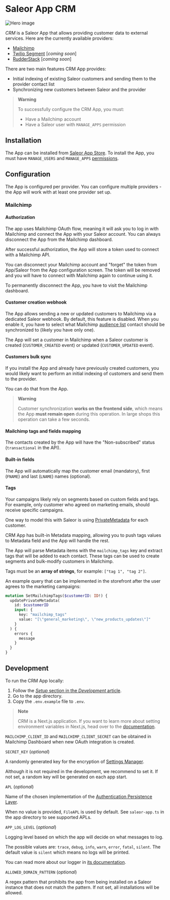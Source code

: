 # Saleor App CRM

![Hero image](https://user-images.githubusercontent.com/249912/71523206-4e45f800-28c8-11ea-84ba-345a9bfc998a.png)


_CRM_ is a Saleor App that allows providing customer data to external services. Here are the currently available providers:

- [Mailchimp](http://mailchimp.com/)
- [Twilio Segment](https://segment.com/) [_coming soon_]
- [RudderStack](https://www.rudderstack.com/) [_coming soon_]

There are two main features CRM App provides:

- Initial indexing of existing Saleor customers and sending them to the provider contact list
- Synchronizing new customers between Saleor and the provider

>**Warning**
>
> To successfully configure the CRM App, you must:
> - Have a Mailchimp account
> - Have a Saleor user with `MANAGE_APPS` permission


## Installation

The App can be installed from [Saleor App Store](https://docs.saleor.io/docs/3.x/developer/app-store/overview). To install the App, you must have `MANAGE_USERS` and `MANAGE_APPS` [permissions](https://docs.saleor.io/docs/3.x/developer/permissions#app-permissions).

## Configuration

The App is configured per provider. You can configure multiple providers - the App will work with at least one provider set up.

### Mailchimp

#### Authorization

The app uses Mailchimp OAuth flow, meaning it will ask you to log in with Mailchimp and connect the App with your Saleor account. You can always disconnect the App from the Mailchimp dashboard.

After successful authorization, the App will store a token used to connect with a Mailchimp API.

You can disconnect your Mailchimp account and "forget" the token from App/Saleor from the App configuration screen. The token will be removed and you will have to connect with Mailchimp again to continue using it.

To permanently disconnect the App, you have to visit the Mailchimp dashboard.

#### Customer creation webhook

The App allows sending a new or updated customers to Mailchimp via a dedicated Saleor webhook. By default, this feature is disabled.
When you enable it, you have to select what Mailchimp [audience list](https://mailchimp.com/developer/marketing/api/lists/) contact should be synchronized to (likely you have only one).

The App will set a customer in Mailchimp when a Saleor customer is created (`CUSTOMER_CREATED` event) or updated (`CUSTOMER_UPDATED` event).

#### Customers bulk sync

If you install the App and already have previously created customers, you would likely want to perform an initial indexing of customers and send them to the provider.

You can do that from the App.

> **Warning**
>
> Customer synchronization **works on the frontend side**, which means the App **must remain open** during this operation.
In large shops this operation can take a few seconds.

#### Mailchimp tags and fields mapping

The contacts created by the App will have the "Non-subscribed" status (`transactional` in the API).

#### Built-in fields

The App will automatically map the customer email (mandatory), first (`FNAME`) and last (`LNAME`) names (optional).

#### Tags

Your campaigns likely rely on segments based on custom fields and tags. For example, only customer who agreed on marketing emails,
should receive specific campaigns.

One way to model this with Saleor is using [PrivateMetadata](https://docs.saleor.io/docs/3.x/developer/metadata) for each customer.

CRM App has built-in Metadata mapping, allowing you to push tags values to Metadata field and the App will handle the rest.

The App will parse Metadata items with the `mailchimp_tags` key and extract tags that will be added to each contact.
These tags can be used to create segments and bulk-modify customers in Mailchimp.

Tags must be an **array of strings**, for example: `["tag 1", "tag 2"]`.

An example query that can be implemented in the storefront after the user agrees to the marketing campaigns:

```graphql
mutation SetMailchimpTags($customerID: ID!) {
  updatePrivateMetadata(
    id: $customerID
    input: {
      key: "mailchimp_tags"
      value: "[\"general_marketing\", \"new_products_updates\"]"
    }
  ) {
    errors {
      message
    }
  }
}
```

## Development

To run the CRM App locally:

1. Follow the [_Setup_ section in the _Development_ article](https://docs.saleor.io/docs/3.x/developer/app-store/development#setup).
2. Go to the app directory.
3. Copy the `.env.example` file to `.env`.


> **Note**
>
> CRM is a Next.js application. If you want to learn more about setting environment variables in Next.js, head over to the [documentation](https://nextjs.org/docs/basic-features/environment-variables).


`MAILCHIMP_CLIENT_ID` and `MAILCHIMP_CLIENT_SECRET` can be obtained in Mailchimp Dashboard when new OAuth integration is created.

`SECRET_KEY` (_optional_)

A randomly generated key for the encryption of [Settings Manager](https://github.com/saleor/saleor-app-sdk/blob/main/docs/settings-manager.md).

Although it is not required in the development, we recommend to set it. If not set, a random key will be generated on each app start.

`APL` (_optional_)

Name of the chosen implementation of the [Authentication Persistence Layer](https://github.com/saleor/saleor-app-sdk/blob/main/docs/apl.md).

When no value is provided, `FileAPL` is used by default. See `saleor-app.ts` in the app directory to see supported APLs.

`APP_LOG_LEVEL` (_optional_)

Logging level based on which the app will decide on what messages to log.

The possible values are: `trace`, `debug`, `info`, `warn`, `error`, `fatal`, `silent`. The default value is `silent` which means no logs will be printed.

You can read more about our logger in [its documentation](https://getpino.io/#/docs/api?id=loggerlevel-string-gettersetter).

`ALLOWED_DOMAIN_PATTERN` (_optional_)

A regex pattern that prohibits the app from being installed on a Saleor instance that does not match the pattern. If not set, all installations will be allowed.


